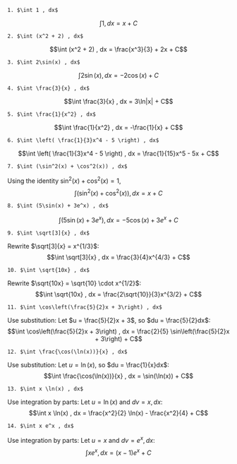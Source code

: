     1. $\int 1 , dx$
$$\int 1 , dx = x + C$$
 
    2. $\int (x^2 + 2) , dx$
$$\int (x^2 + 2) , dx = \frac{x^3}{3} + 2x + C$$
 
    3. $\int 2\sin(x) , dx$
$$\int 2\sin(x) , dx = -2\cos(x) + C$$
 
    4. $\int \frac{3}{x} , dx$
$$\int \frac{3}{x} , dx = 3\ln|x| + C$$
 
    5. $\int \frac{1}{x^2} , dx$
$$\int \frac{1}{x^2} , dx = -\frac{1}{x} + C$$
 
    6. $\int \left( \frac{1}{3}x^4 - 5 \right) , dx$
$$\int \left( \frac{1}{3}x^4 - 5 \right) , dx = \frac{1}{15}x^5 - 5x + C$$
 
    7. $\int (\sin^2(x) + \cos^2(x)) , dx$
Using the identity $\sin^2(x) + \cos^2(x) = 1$,
$$\int (\sin^2(x) + \cos^2(x)) , dx = x + C$$
 
    8. $\int (5\sin(x) + 3e^x) , dx$
$$\int (5\sin(x) + 3e^x) , dx = -5\cos(x) + 3e^x + C$$
 
    9. $\int \sqrt[3]{x} , dx$
Rewrite $\sqrt[3]{x} = x^{1/3}$:
$$\int \sqrt[3]{x} , dx = \frac{3}{4}x^{4/3} + C$$
 
    10. $\int \sqrt{10x} , dx$
Rewrite $\sqrt{10x} = \sqrt{10} \cdot x^{1/2}$:
$$\int \sqrt{10x} , dx = \frac{2\sqrt{10}}{3}x^{3/2} + C$$
 
    11. $\int \cos\left(\frac{5}{2}x + 3\right) , dx$
Use substitution: Let $u = \frac{5}{2}x + 3$, so $du = \frac{5}{2}dx$:
$$\int \cos\left(\frac{5}{2}x + 3\right) , dx = \frac{2}{5} \sin\left(\frac{5}{2}x + 3\right) + C$$
 
    12. $\int \frac{\cos(\ln(x))}{x} , dx$
Use substitution: Let $u = \ln(x)$, so $du = \frac{1}{x}dx$:
$$\int \frac{\cos(\ln(x))}{x} , dx = \sin(\ln(x)) + C$$
 
    13. $\int x \ln(x) , dx$
Use integration by parts: Let $u = \ln(x)$ and $dv = x , dx$:
$$\int x \ln(x) , dx = \frac{x^2}{2} \ln(x) - \frac{x^2}{4} + C$$
 
    14. $\int x e^x , dx$
Use integration by parts: Let $u = x$ and $dv = e^x , dx$:
$$\int x e^x , dx = (x - 1)e^x + C$$
